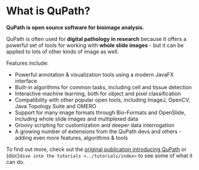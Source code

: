 # What is QuPath?

**QuPath is open source software for bioimage analysis.**

QuPath is often used for **digital pathology in research** because it offers a powerful set of tools for working with **whole slide images** - but it can be applied to lots of other kinds of image as well.

Features include:

- Powerful annotation & visualization tools using a modern JavaFX interface
- Built-in algorithms for common tasks, including cell and tissue detection
- Interactive machine learning, both for object and pixel classification
- Compatibility with other popular open tools, including ImageJ, OpenCV, Java Topology Suite and OMERO
- Support for many image formats through Bio-Formats and OpenSlide, including whole slide images and multiplexed data
- Groovy scripting for customization and deeper data interrogation
- A growing number of extensions from the QuPath devs and others - adding even more features, algorithms & tools

To find out more, check out the [original publication introducing QuPath](https://doi.org/10.1038/s41598-017-17204-5) or {doc}`dive into the tutorials <../tutorials/index>` to see some of what it can do.

